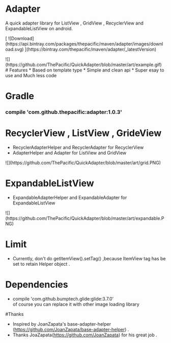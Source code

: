 # Adapter
A quick adapter library for ListView , GridView , RecyclerView and ExpandableListView on android. 
<p>
[ ![Download](https://api.bintray.com/packages/thepacific/maven/adapter/images/download.svg) ](https://bintray.com/thepacific/maven/adapter/_latestVersion)
<p>
![](https://github.com/ThePacific/QuickAdapter/blob/master/art/example.gif)
# Features
* Based on template type
* Simple and clean api
* Super esay to use and Much less code

# Gradle
<p>
<h3>compile 'com.github.thepacific:adapter:1.0.3'</h3>
<p>

# RecyclerView , ListView , GrideView
* RecyclerAdapterHelper and RecyclerAdapter for RecyclerView
* AdapterHelper and Adapter for ListView and GridView
<p>
![](https://github.com/ThePacific/QuickAdapter/blob/master/art/grid.PNG)

# ExpandableListView
* ExpandableAdapterHelper and ExpandableAdapter for ExpandableListView
<p>
![](https://github.com/ThePacific/QuickAdapter/blob/master/art/expandable.PNG)

# Limit
* Currently, don't do getItemView().setTag() ,because ItemView tag has be set to retain Helper object .

# Dependencies
* compile 'com.github.bumptech.glide:glide:3.7.0'  
  of course you can replace it with other image loading library

#Thanks
* Inspired by JoanZapata's base-adapter-helper (https://github.com/JoanZapata/base-adapter-helper) .
* Thanks JoaZapata(https://github.com/JoanZapata) for his great job .
